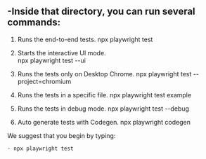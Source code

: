 ## -Inside that directory, you can run several commands:

1.   Runs the end-to-end tests.
        npx playwright test

2.   Starts the interactive UI mode.   
        npx playwright test --ui

3.  Runs the tests only on Desktop Chrome.
        npx playwright test --project=chromium

4.  Runs the tests in a specific file.
        npx playwright test example

5.  Runs the tests in debug mode.
        npx playwright test --debug
    
6.  Auto generate tests with Codegen.
        npx playwright codegen


We suggest that you begin by typing:

    - npx playwright test